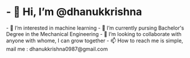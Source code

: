 <h1>- 👋 Hi, I’m @dhanukkrishna</h1>
- 👀 I’m interested in machine learning
- 🌱 I’m currently pursing Bachelor's Degree in the Mechanical Engineering
- 💞️ I’m looking to collaborate with anyone with whome, I can grow together 
- 📫 How to reach me is simple, mail me : dhanukkrishna0987@gmail.com

<!---
dhanukkrishna/dhanukkrishna is a ✨ special ✨ repository because its `README.md` (this file) appears on your GitHub profile.
You can click the Preview link to take a look at your changes.
--->
